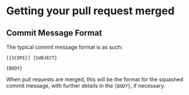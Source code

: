 <!--
- Mission statement??? lol
- Code of conduct
- Code quality metrics
- Submitting an issue / request
- Submitting a pull request
- Getting stuff merged
- Forking?!
-->


# Getting your pull request merged

## Commit Message Format

The typical commit message format is as such:

```
[{SCOPE}] {SUBJECT}

{BODY}
```

When pull requests are merged, this will be the format for the squashed commit message, with further details in the `{BODY}`, if necessary.